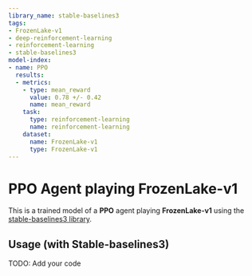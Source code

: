 ```yaml
---
library_name: stable-baselines3
tags:
- FrozenLake-v1
- deep-reinforcement-learning
- reinforcement-learning
- stable-baselines3
model-index:
- name: PPO
  results:
  - metrics:
    - type: mean_reward
      value: 0.78 +/- 0.42
      name: mean_reward
    task:
      type: reinforcement-learning
      name: reinforcement-learning
    dataset:
      name: FrozenLake-v1
      type: FrozenLake-v1
---
```


  # **PPO** Agent playing **FrozenLake-v1**
  This is a trained model of a **PPO** agent playing **FrozenLake-v1** using the [stable-baselines3 library](https://github.com/DLR-RM/stable-baselines3).
  
  ## Usage (with Stable-baselines3)
  TODO: Add your code
  